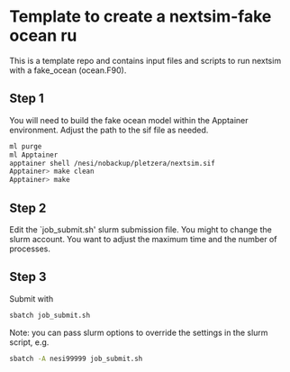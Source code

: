 # Template to create a nextsim-fake ocean ru

This is a template repo and contains input files and scripts to run nextsim with a fake_ocean (ocean.F90). 

## Step 1

You will need to build the fake ocean model within the Apptainer environment. Adjust the path to the sif file as needed.
```bash
ml purge
ml Apptainer
apptainer shell /nesi/nobackup/pletzera/nextsim.sif
Apptainer> make clean
Apptainer> make
```

## Step 2

Edit the `job_submit.sh' slurm submission file. You might to change the slurm account. You want to adjust the maximum time and the number of processes.

## Step 3

Submit with
```bash
sbatch job_submit.sh
```

Note: you can pass slurm options to override the settings in the slurm script, e.g.
```bash
sbatch -A nesi99999 job_submit.sh
```
